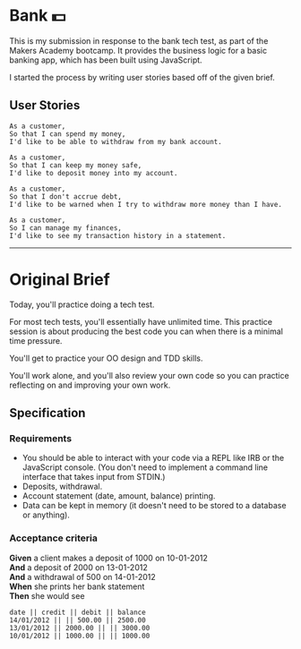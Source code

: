 # Bank 💵
This is my submission in response to the bank tech test, as part of the Makers Academy bootcamp. It provides the business logic for a basic banking app, which has been built using JavaScript.

I started the process by writing user stories based off of the given brief.

## User Stories
    As a customer,
    So that I can spend my money,
    I'd like to be able to withdraw from my bank account.

    As a customer,
    So that I can keep my money safe,
    I'd like to deposit money into my account.
    
    As a customer,
    So that I don't accrue debt,
    I'd like to be warned when I try to withdraw more money than I have.

    As a customer,
    So I can manage my finances,
    I'd like to see my transaction history in a statement.
    	
___
# Original Brief

Today, you'll practice doing a tech test.

For most tech tests, you'll essentially have unlimited time.  This practice session is about producing the best code you can when there is a minimal time pressure.

You'll get to practice your OO design and TDD skills.

You'll work alone, and you'll also review your own code so you can practice reflecting on and improving your own work.

## Specification

### Requirements

* You should be able to interact with your code via a REPL like IRB or the JavaScript console.  (You don't need to implement a command line interface that takes input from STDIN.)
* Deposits, withdrawal.
* Account statement (date, amount, balance) printing.
* Data can be kept in memory (it doesn't need to be stored to a database or anything).

### Acceptance criteria

**Given** a client makes a deposit of 1000 on 10-01-2012  
**And** a deposit of 2000 on 13-01-2012  
**And** a withdrawal of 500 on 14-01-2012  
**When** she prints her bank statement  
**Then** she would see

```
date || credit || debit || balance
14/01/2012 || || 500.00 || 2500.00
13/01/2012 || 2000.00 || || 3000.00
10/01/2012 || 1000.00 || || 1000.00
```
